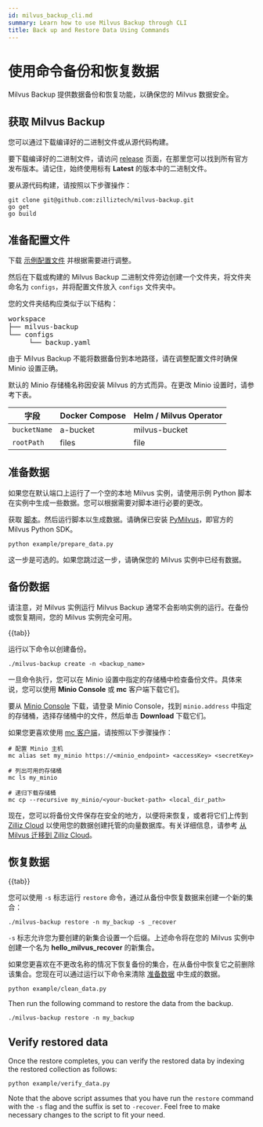 ```yaml
---
id: milvus_backup_cli.md
summary: Learn how to use Milvus Backup through CLI
title: Back up and Restore Data Using Commands
---
```


# 使用命令备份和恢复数据

Milvus Backup 提供数据备份和恢复功能，以确保您的 Milvus 数据安全。

## 获取 Milvus Backup

您可以通过下载编译好的二进制文件或从源代码构建。

要下载编译好的二进制文件，请访问 [release](https://github.com/zilliztech/milvus-backup/releases) 页面，在那里您可以找到所有官方发布版本。请记住，始终使用标有 **Latest** 的版本中的二进制文件。

要从源代码构建，请按照以下步骤操作：

```shell
git clone git@github.com:zilliztech/milvus-backup.git
go get
go build
```

## 准备配置文件

下载 [示例配置文件](https://raw.githubusercontent.com/zilliztech/milvus-backup/master/configs/backup.yaml) 并根据需要进行调整。

然后在下载或构建的 Milvus Backup 二进制文件旁边创建一个文件夹，将文件夹命名为 `configs`，并将配置文件放入 `configs` 文件夹中。

您的文件夹结构应类似于以下结构：

<pre>
workspace
├── milvus-backup
└── configs
     └── backup.yaml
</pre>

由于 Milvus Backup 不能将数据备份到本地路径，请在调整配置文件时确保 Minio 设置正确。

<div class="alert note">

默认的 Minio 存储桶名称因安装 Milvus 的方式而异。在更改 Minio 设置时，请参考下表。

| 字段         | Docker Compose | Helm / Milvus Operator |
| ------------ | -------------- | ---------------------- |
| `bucketName` | a-bucket       | milvus-bucket          |
| `rootPath`   | files          | file                   |

</div>

## 准备数据

如果您在默认端口上运行了一个空的本地 Milvus 实例，请使用示例 Python 脚本在实例中生成一些数据。您可以根据需要对脚本进行必要的更改。

获取 [脚本](https://raw.githubusercontent.com/zilliztech/milvus-backup/main/example/prepare_data.py)。然后运行脚本以生成数据。请确保已安装 [PyMilvus](https://pypi.org/project/pymilvus/)，即官方的 Milvus Python SDK。

```shell
python example/prepare_data.py
```

这一步是可选的。如果您跳过这一步，请确保您的 Milvus 实例中已经有数据。

## 备份数据

请注意，对 Milvus 实例运行 Milvus Backup 通常不会影响实例的运行。在备份或恢复期间，您的 Milvus 实例完全可用。

{{tab}}

运行以下命令以创建备份。

```shell
./milvus-backup create -n <backup_name>
```

一旦命令执行，您可以在 Minio 设置中指定的存储桶中检查备份文件。具体来说，您可以使用 **Minio Console** 或 **mc** 客户端下载它们。

要从 [Minio Console](https://min.io/docs/minio/kubernetes/upstream/administration/minio-console.html) 下载，请登录 Minio Console，找到 `minio.address` 中指定的存储桶，选择存储桶中的文件，然后单击 **Download** 下载它们。

如果您更喜欢使用 [mc 客户端](https://min.io/docs/minio/linux/reference/minio-mc.html#mc-install)，请按照以下步骤操作：

```shell
# 配置 Minio 主机
mc alias set my_minio https://<minio_endpoint> <accessKey> <secretKey>

# 列出可用的存储桶
mc ls my_minio

# 递归下载存储桶
mc cp --recursive my_minio/<your-bucket-path> <local_dir_path>
```

现在，您可以将备份文件保存在安全的地方，以便将来恢复，或者将它们上传到 [Zilliz Cloud](https://cloud.zilliz.com) 以使用您的数据创建托管的向量数据库。有关详细信息，请参考 [从 Milvus 迁移到 Zilliz Cloud](https://zilliz.com/doc/migrate_from_milvus-2x)。

## 恢复数据

{{tab}}

您可以使用 `-s` 标志运行 `restore` 命令，通过从备份中恢复数据来创建一个新的集合：

```shell
./milvus-backup restore -n my_backup -s _recover
```

`-s` 标志允许您为要创建的新集合设置一个后缀。上述命令将在您的 Milvus 实例中创建一个名为 **hello_milvus_recover** 的新集合。

如果您更喜欢在不更改名称的情况下恢复备份的集合，在从备份中恢复它之前删除该集合。您现在可以通过运行以下命令来清除 [准备数据](#Prepare-data) 中生成的数据。

```shell
python example/clean_data.py
```

Then run the following command to restore the data from the backup.

```shell
./milvus-backup restore -n my_backup
```

## Verify restored data

Once the restore completes, you can verify the restored data by indexing the restored collection as follows:

```shell
python example/verify_data.py
```

Note that the above script assumes that you have run the `restore` command with the `-s` flag and the suffix is set to `-recover`. Feel free to make necessary changes to the script to fit your need.
